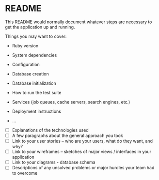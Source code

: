 # README

This README would normally document whatever steps are necessary to get the
application up and running.

Things you may want to cover:

* Ruby version

* System dependencies

* Configuration

* Database creation

* Database initialization

* How to run the test suite

* Services (job queues, cache servers, search engines, etc.)

* Deployment instructions

* ...

- [ ] Explanations of the technologies used
- [ ] A few paragraphs about the general approach you took
- [ ] Link to your user stories – who are your users, what do they want, and why?
- [ ] Link to your wireframes – sketches of major views / interfaces in your application
- [ ] Link to your diagrams - database schema
- [ ] Descriptions of any unsolved problems or major hurdles your team had to overcome